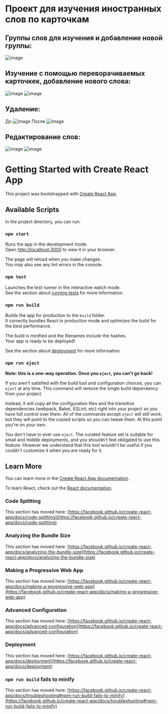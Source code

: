 # Проект для изучения иностранных слов по карточкам

## Группы слов для изучения и добавление новой группы:
![image](https://user-images.githubusercontent.com/61882557/192504063-512199c0-bcca-4a73-8b4b-79d28882c6eb.png)

## Изучение с помощью переворачиваемых карточкек, добавление нового слова:
![image](https://user-images.githubusercontent.com/61882557/192504938-094f47c2-c77f-4c43-9e6b-f47b1705f130.png)
![image](https://user-images.githubusercontent.com/61882557/192505186-84f51aad-50d5-420c-bd9d-53d4d4fb6574.png)

## Удаление: 
До
![image](https://user-images.githubusercontent.com/61882557/192505481-c65560fb-9d80-4820-b221-7fc37964dd4c.png)
После
![image](https://user-images.githubusercontent.com/61882557/192505543-14d381bc-e81f-4352-8da2-6a1e1b6241d6.png)

## Редактирование слов:
![image](https://user-images.githubusercontent.com/61882557/192505932-ae174b73-75b2-44f8-9573-c18320ec8677.png)
![image](https://user-images.githubusercontent.com/61882557/192506015-beb7bdb6-1b48-4fb1-8d71-1876529682e2.png)


# Getting Started with Create React App

This project was bootstrapped with [Create React App](https://github.com/facebook/create-react-app).

## Available Scripts

In the project directory, you can run:

### `npm start`

Runs the app in the development mode.\
Open [http://localhost:3000](http://localhost:3000) to view it in your browser.

The page will reload when you make changes.\
You may also see any lint errors in the console.

### `npm test`

Launches the test runner in the interactive watch mode.\
See the section about [running tests](https://facebook.github.io/create-react-app/docs/running-tests) for more information.

### `npm run build`

Builds the app for production to the `build` folder.\
It correctly bundles React in production mode and optimizes the build for the best performance.

The build is minified and the filenames include the hashes.\
Your app is ready to be deployed!

See the section about [deployment](https://facebook.github.io/create-react-app/docs/deployment) for more information.

### `npm run eject`

**Note: this is a one-way operation. Once you `eject`, you can't go back!**

If you aren't satisfied with the build tool and configuration choices, you can `eject` at any time. This command will remove the single build dependency from your project.

Instead, it will copy all the configuration files and the transitive dependencies (webpack, Babel, ESLint, etc) right into your project so you have full control over them. All of the commands except `eject` will still work, but they will point to the copied scripts so you can tweak them. At this point you're on your own.

You don't have to ever use `eject`. The curated feature set is suitable for small and middle deployments, and you shouldn't feel obligated to use this feature. However we understand that this tool wouldn't be useful if you couldn't customize it when you are ready for it.

## Learn More

You can learn more in the [Create React App documentation](https://facebook.github.io/create-react-app/docs/getting-started).

To learn React, check out the [React documentation](https://reactjs.org/).

### Code Splitting

This section has moved here: [https://facebook.github.io/create-react-app/docs/code-splitting](https://facebook.github.io/create-react-app/docs/code-splitting)

### Analyzing the Bundle Size

This section has moved here: [https://facebook.github.io/create-react-app/docs/analyzing-the-bundle-size](https://facebook.github.io/create-react-app/docs/analyzing-the-bundle-size)

### Making a Progressive Web App

This section has moved here: [https://facebook.github.io/create-react-app/docs/making-a-progressive-web-app](https://facebook.github.io/create-react-app/docs/making-a-progressive-web-app)

### Advanced Configuration

This section has moved here: [https://facebook.github.io/create-react-app/docs/advanced-configuration](https://facebook.github.io/create-react-app/docs/advanced-configuration)

### Deployment

This section has moved here: [https://facebook.github.io/create-react-app/docs/deployment](https://facebook.github.io/create-react-app/docs/deployment)

### `npm run build` fails to minify

This section has moved here: [https://facebook.github.io/create-react-app/docs/troubleshooting#npm-run-build-fails-to-minify](https://facebook.github.io/create-react-app/docs/troubleshooting#npm-run-build-fails-to-minify)
